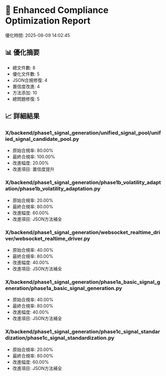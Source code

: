 
# 🔧 Enhanced Compliance Optimization Report
優化時間: 2025-08-09 14:02:45

## 📊 優化摘要
- 總文件數: 8
- 優化文件數: 5
- JSON合規修復: 4
- 置信度改進: 4
- 方法添加: 10
- 總問題修復: 5

## 📈 詳細結果

### X/backend/phase1_signal_generation/unified_signal_pool/unified_signal_candidate_pool.py
- 原始合規率: 80.00%
- 最終合規率: 100.00%
- 改進幅度: 20.00%
- 改進項目: 置信度提升

### X/backend/phase1_signal_generation/phase1b_volatility_adaptation/phase1b_volatility_adaptation.py
- 原始合規率: 20.00%
- 最終合規率: 80.00%
- 改進幅度: 60.00%
- 改進項目: JSON方法補全

### X/backend/phase1_signal_generation/websocket_realtime_driver/websocket_realtime_driver.py
- 原始合規率: 40.00%
- 最終合規率: 80.00%
- 改進幅度: 40.00%
- 改進項目: JSON方法補全

### X/backend/phase1_signal_generation/phase1a_basic_signal_generation/phase1a_basic_signal_generation.py
- 原始合規率: 40.00%
- 最終合規率: 80.00%
- 改進幅度: 40.00%
- 改進項目: JSON方法補全

### X/backend/phase1_signal_generation/phase1c_signal_standardization/phase1c_signal_standardization.py
- 原始合規率: 20.00%
- 最終合規率: 80.00%
- 改進幅度: 60.00%
- 改進項目: JSON方法補全
